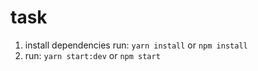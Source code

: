 # task

1. install dependencies run: ```yarn install``` or ```npm install```
2. run: ```yarn start:dev``` or ```npm start```
